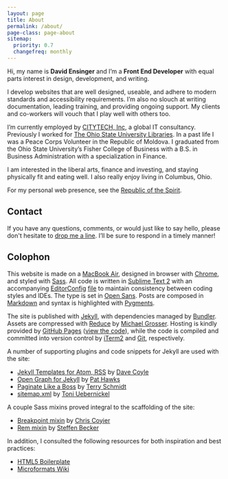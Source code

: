 ```yaml
---
layout: page
title: About
permalink: /about/
page-class: page-about
sitemap:
  priority: 0.7
  changefreq: monthly
---
```


Hi, my name is __David Ensinger__ and I’m a __Front End Developer__ with equal parts interest in design, development, and writing.

I develop websites that are well designed, useable, and adhere to modern standards and accessibility requirements. I’m also no slouch at writing documentation, leading training, and providing ongoing support. My clients and co-workers will vouch that I play well with others too.

I’m currently employed by [CITYTECH, Inc](http://www.citytechinc.com/), a global IT consultancy. Previously I worked for [The Ohio State University Libraries](http://library.osu.edu/). In a past life I was a Peace Corps Volunteer in the Republic of Moldova. I graduated from the Ohio State University’s Fisher College of Business with a B.S. in Business Administration with a specialization in Finance.

I am interested in the liberal arts, finance and investing, and staying physically fit and eating well. I also really enjoy living in Columbus, Ohio.

For my personal web presence, see the [Republic of the Spirit](http://www.republicofthespirit.com/).

## Contact

If you have any questions, comments, or would just like to say hello, please don't hesitate to [drop me a line](mailto:hello@davidensinger.com). I’ll be sure to respond in a timely manner!

## Colophon

This website is made on a [MacBook Air](http://www.apple.com/macbookair/), designed in browser with [Chrome](http://www.google.com/chrome/), and styled with [Sass](http://sass-lang.com/). All code is written in [Sublime Text 2](http://www.sublimetext.com/) with an accompanying [EditorConfig](http://editorconfig.org/) [file](https://github.com/davidensinger/davidensinger.github.io/blob/source/.editorconfig) to maintain consistency between coding styles and IDEs. The type is set in [Open Sans](http://www.google.com/webfonts/specimen/Open+Sans). Posts are composed in [Markdown](http://daringfireball.net/projects/markdown/) and syntax is highlighted with [Pygments](http://pygments.org/).

The site is published with [Jekyll](http://jekyllrb.com/), with dependencies managed by [Bundler](http://bundler.io/). Assets are compressed with [Reduce](https://github.com/grosser/reduce) by [Michael Grosser](http://grosser.it/). Hosting is kindly provided by [GitHub Pages](http://pages.github.com/) ([view the code](https://github.com/davidensinger/davidensinger.github.io)), while the code is compiled and committed into version control by [iTerm2](http://www.iterm2.com/) and [Git](http://git-scm.com/), respectively.

A number of supporting plugins and code snippets for Jekyll are used with the site:

- [Jekyll Templates for Atom, RSS](http://davecoyle.com/tech-notes/jekyll-templates-for-atom-rss/) by [Dave Coyle](http://davecoyle.com/)
- [Open Graph for Jekyll](https://gist.github.com/pathawks/1406355) by [Pat Hawks](http://alt.pathawks.com/)
- [Paginate Like a Boss](http://schmidt-happens.com/articles/2012/01/11/setup-pagination-for-jekyll-driven-sites.html) by [Terry Schmidt](http://schmidt-happens.com/)
- [sitemap.xml](https://github.com/havvg/havvg.github.com/blob/master/sitemap.xml) by [Toni Uebernickel](http://toni.uebernickel.info/)

A couple Sass mixins proved integral to the scaffolding of the site:

- [Breakpoint mixin](http://css-tricks.com/media-queries-sass-3-2-and-codekit/) by [Chris Coyier](http://css-tricks.com/)
- [Rem mixin](https://gist.github.com/webgefrickel/4530526) by [Steffen Becker](http://webgefrickel.de/)

In addition, I consulted the following resources for both inspiration and best practices:

- [HTML5 Boilerplate](http://html5boilerplate.com/)
- [Microformats Wiki](http://microformats.org/wiki/)
